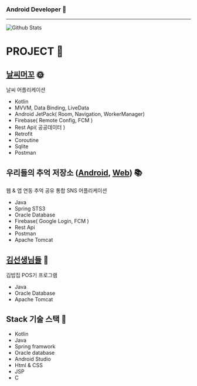 
### Android Developer 👋
___
![Github Stats](https://github-readme-stats.vercel.app/api?username=aoqnwnd&show_icons=true&theme=dracula)<br>
<!-- ![Top Langs](https://github-readme-stats.vercel.app/api/top-langs/?username=aoqnwnd&theme=dracula) -->

# PROJECT 📃

## [날씨머꼬](https://github.com/SANDY-9/Project_NSMGG) 🌞
날씨 어플리케이션
- Kotlin
- MVVM, Data Binding, LiveData
- Android JetPack( Room, Navigation, WorkerManager)
- Firebase( Remote Config, FCM )
- Rest Api( 공공데이터 )
- Retrofit
- Coroutine
- Sqlite
- Postman


## 우리들의 추억 저장소 ([Android](https://github.com/InjaeLee-new/OurMemoryMobile),  [Web](https://github.com/InjaeLee-new/ourMemoryWeb)) 📚 <br>
웹 & 앱 연동 추억 공유 통합 SNS 어플리케이션
- Java
- Spring STS3
- Oracle Database
- Firebase( Google Login, FCM )
- Rest Api
- Postman
- Apache Tomcat

## [김선생님들](https://github.com/aoqnwnd/gimbab) 🍙
김밥집 POS기 프로그램
- Java
- Oracle Database
- Apache Tomcat

## Stack 기술 스택 📖
- Kotlin
- Java
- Spring framwork
- Oracle database
- Android Studio
- Html & CSS
- JSP
- C
